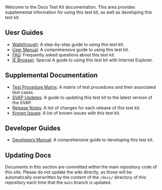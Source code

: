 Welcome to the Docs Test Kit documentation. This area provides supplemental information for using this test kit, as well as developing this test kit.

## Uesr Guides
* [Walkthrough](Walkthrough): A step-by-step guide to using this test kit.
* [User Manual](Users-Manual): A comprehensive guide to using this test kit.
* [FAQ](FAQ.md): Frequently asked questions about this test kit.
* [IE Browser](IE-Browser): Special A guide to using this test kit with Internet Explorer.

## Supplemental Documentation
* [Test Procedure Matrix](files/matrix.xlsx): A matrix of test procedures and their associated test cases.
* [SVAP Updates](SVAP-Updates): A guide to updating this test kit to the latest version of the SVAP.
* [Release Notes](Release-Notes): A list of changes for each release of this test kit.
* [Known Issues](Known-Issues): A list of known issues with this test kit.

## Developer Guides
* [Developers Manual](Developers-Manual): A comprehensive guide to developing this test kit.

## Updating Docs
Documents in this section are committed within the
main repository code of this site.  Please do not update the
wiki directly, as those will be automatically overwritten by the
content of the `/docs/` directory of this repository each time
that the `main` branch is updated.